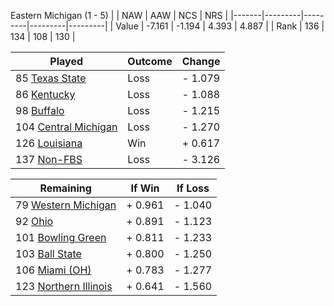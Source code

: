 Eastern Michigan (1 - 5)
|       |   NAW   |   AAW   |   NCS   |   NRS   |
|-------|---------|---------|---------|---------|
| Value |  -7.161 |  -1.194 |   4.393 |   4.887 |
| Rank  |     136 |     134 |     108 |     130 |

| Played                    | Outcome    |  Change  |
|---------------------------|------------|----------|
|  85 [Texas State           ](TexasState)| Loss       | -  1.079 |
|  86 [Kentucky              ](Kentucky)| Loss       | -  1.088 |
|  98 [Buffalo               ](Buffalo)| Loss       | -  1.215 |
| 104 [Central Michigan      ](CentralMichigan)| Loss       | -  1.270 |
| 126 [Louisiana             ](Louisiana)| Win        | +  0.617 |
| 137 [Non-FBS               ](NonFBS)| Loss       | -  3.126 |

| Remaining                 |  If Win  |  If Loss |
|---------------------------|----------|----------|
|  79 [Western Michigan      ](WesternMichigan)| +  0.961 | -  1.040 |
|  92 [Ohio                  ](Ohio)| +  0.891 | -  1.123 |
| 101 [Bowling Green         ](BowlingGreen)| +  0.811 | -  1.233 |
| 103 [Ball State            ](BallState)| +  0.800 | -  1.250 |
| 106 [Miami (OH)            ](MiamiOH)| +  0.783 | -  1.277 |
| 123 [Northern Illinois     ](NorthernIllinois)| +  0.641 | -  1.560 |

